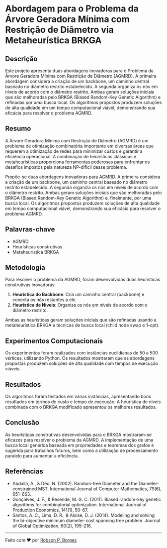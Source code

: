 # Abordagem para o Problema da Árvore Geradora Mínima com Restrição de Diâmetro via Metaheurística BRKGA

## Descrição

Este projeto apresenta duas abordagens inovadoras para o Problema da Árvore Geradora Mínima com Restrição de Diâmetro (AGMRD). A primeira abordagem considera a criação de um backbone, um caminho central baseado no diâmetro restrito estabelecido. A segunda organiza os nós em níveis de acordo com o diâmetro restrito. Ambas geram soluções iniciais que são melhoradas pelo BRKGA (Biased Random-Key Genetic Algorithm) e refinadas por uma busca local. Os algoritmos propostos produzem soluções de alta qualidade em um tempo computacional viável, demonstrando sua eficácia para resolver o problema AGMRD.

## Resumo

A Árvore Geradora Mínima com Restrição de Diâmetro (AGMRD) é um problema de otimização combinatória importante em diversas áreas que requerem a otimização de redes para minimizar custos e garantir a eficiência operacional. A combinação de heurísticas clássicas e metaheurísticas proporciona ferramentas poderosas para enfrentar os desafios impostos pela natureza NP-difícil desse problema.

Propõe-se duas abordagens inovadoras para AGMRD. A primeira considera a criação de um backbone, um caminho central baseado no diâmetro restrito estabelecido. A segunda organiza os nós em níveis de acordo com o diâmetro restrito. Ambas geram soluções iniciais que são melhoradas pelo BRKGA (Biased Random-Key Genetic Algorithm) e, finalmente, por uma busca local. Os algoritmos propostos produzem soluções de alta qualidade em tempo computacional viável, demonstrando sua eficácia para resolver o problema AGMRD.

## Palavras-chave

- AGMRD
- Heurísticas construtivas
- Metaheurística BRKGA

## Metodologia

Para resolver o problema da AGMRD, foram desenvolvidas duas heurísticas construtivas inovadoras:
1. **Heurística do Backbone**: Cria um caminho central (backbone) e conecta os nós restantes a ele.
2. **Heurística de Níveis**: Organiza os nós em níveis de acordo com o diâmetro restrito.

Ambas as heurísticas geram soluções iniciais que são refinadas usando a metaheurística BRKGA e técnicas de busca local (child node swap e 1-opt).

## Experimentos Computacionais

Os experimentos foram realizados com instâncias euclidianas de 50 a 500 vértices, utilizando Python. Os resultados mostraram que as abordagens propostas produzem soluções de alta qualidade com tempos de execução viáveis. 

## Resultados

Os algoritmos foram testados em várias instâncias, apresentando bons resultados em termos de custo e tempo de execução. A heurística de níveis combinada com o BRKGA modificado apresentou os melhores resultados.

## Conclusão

As heurísticas construtivas desenvolvidas para o BRKGA mostraram-se eficazes para resolver o problema da AGMRD. A implementação de uma busca local genérica baseada em propriedades e teoremas dos grafos é sugerida para trabalhos futuros, bem como a utilização de processamento paralelo para aumentar a eficiência.

## Referências

- Abdalla, A., & Deo, N. (2002). Random-tree Diameter and the Diameter-constrained MST. International Journal of Computer Mathematics, 79(6), 651–663.
- Gonçalves, J. F., & Resende, M. G. C. (2011). Biased random-key genetic algorithms for combinatorial optimization. International Journal of Production Economics, 141(1), 50–67.
- Santos, A. C., Lima, D. R., & Aloise, D. J. (2014). Modeling and solving the bi-objective minimum diameter-cost spanning tree problem. Journal of Global Optimization, 60(2), 195–216.

---

Feito com ❤️ por [Robson P. Borges](https://github.com/rmaxflo)
